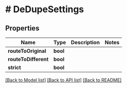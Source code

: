 # # DeDupeSettings

## Properties

Name | Type | Description | Notes
------------ | ------------- | ------------- | -------------
**routeToOriginal** | **bool** |  |
**routeToDifferent** | **bool** |  |
**strict** | **bool** |  |

[[Back to Model list]](../../README.md#models) [[Back to API list]](../../README.md#endpoints) [[Back to README]](../../README.md)
